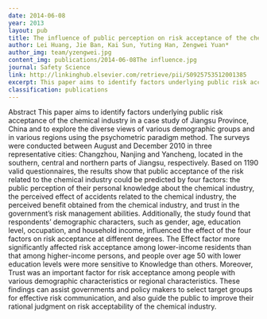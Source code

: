 ```yaml
---
date: 2014-06-08
year: 2013
layout: pub
title: The influence of public perception on risk acceptance of the chemical industry and the assistance for risk communication
author: Lei Huang, Jie Ban, Kai Sun, Yuting Han, Zengwei Yuan*
author_img: team/yzengwei.jpg
content_img: publications/2014-06-08The influence.jpg
journal: Safety Science
link: http://linkinghub.elsevier.com/retrieve/pii/S0925753512001385
excerpt: This paper aims to identify factors underlying public risk acceptance of the chemical industry in a case study of Jiangsu Province, China and to explore the diverse views of various demographic groups and in various regions using the psychometric paradigm method.
classification: publications
---
```




Abstract
This paper aims to identify factors underlying public risk acceptance of the chemical industry in a case study of Jiangsu Province, China and to explore the diverse views of various demographic groups and in various regions using the psychometric paradigm method. The surveys were conducted between August and December 2010 in three representative cities: Changzhou, Nanjing and Yancheng, located in the southern, central and northern parts of Jiangsu, respectively. Based on 1190 valid questionnaires, the results show that public acceptance of the risk related to the chemical industry could be predicted by four factors: the public perception of their personal knowledge about the chemical industry, the perceived effect of accidents related to the chemical industry, the perceived benefit obtained from the chemical industry, and trust in the government’s risk management abilities. Additionally, the study found that respondents’ demographic characters, such as gender, age, education level, occupation, and household income, influenced the effect of the four factors on risk acceptance at different degrees. The Effect factor more significantly affected risk acceptance among lower-income residents than that among higher-income persons, and people over age 50 with lower education levels were more sensitive to Knowledge than others. Moreover, Trust was an important factor for risk acceptance among people with various demographic characteristics or regional characteristics. These findings can assist governments and policy makers to select target groups for effective risk communication, and also guide the public to improve their rational judgment on risk acceptability of the chemical industry.
